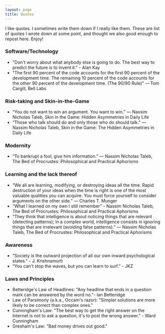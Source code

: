 ```yaml
---
layout: page
title: Quotes
---
```


I like quotes. I sometimes write them down if I really like them. These are list of quotes I wrote down at some point, and thought we also good enough to repost here. Enjoy!

### Software/Technology
* "Don't worry about what anybody else is going to do. The best way to predict the future is to invent it." - Alan Kay
* "The first 90 percent of the code accounts for the first 90 percent of the development time. The remaining 10 percent of the code accounts for the other 90 percent of the development time. (The 90/90 Rule)" — Tom Cargill, Bell Labs

### Risk-taking and Skin-in-the-Game
* “You do not want to win an argument. You want to win.”  ― Nassim Nicholas Taleb, Skin in the Game: Hidden Asymmetries in Daily Life
* “Those who talk should do and only those who do should talk.” ― Nassim Nicholas Taleb, Skin in the Game: The Hidden Asymmetries in Daily Life

### Modernity
* “To bankrupt a fool, give him information.” ― Nassim Nicholas Taleb, The Bed of Procrustes: Philosophical and Practical Aphorisms

### Learning and the lack thereof
* “We all are learning, modifying, or destroying ideas all the time. Rapid destruction of your ideas when the time is right is one of the most valuable qualities you can acquire. You must force yourself to consider arguments on the other side.” ― Charles T. Munger
* “What I learned on my own I still remember” - Nassim Nicholas Taleb, The Bed of Procrustes: Philosophical and Practical Aphorisms
* “They think that intelligence is about noticing things that are relevant (detecting patterns); in a complex world, intelligence consists in ignoring things that are irrelevant (avoiding false patterns).” ― Nassim Nicholas Taleb, The Bed of Procrustes: Philosophical and Practical Aphorisms

### Awareness
* "Society is the outward projection of all our own inward psychological states." - J. Krishnamurti
* “You can't stop the waves, but you can learn to surf.” - JKZ

### Laws and Principles
* Betteridge's Law of Headlines: "Any headline that ends in a question mark can be answered by the word no."- Ian Betteridge
* Law of Parsimony (a.k.a., Occam's razor): "Simpler solutions are more likely to be correct than complex ones."
* Cunningham's Law: "The best way to get the right answer on the Internet is not to ask a question, it's to post the wrong answer." - Ward Cunningham
* Gresham's Law: "Bad money drives out good."